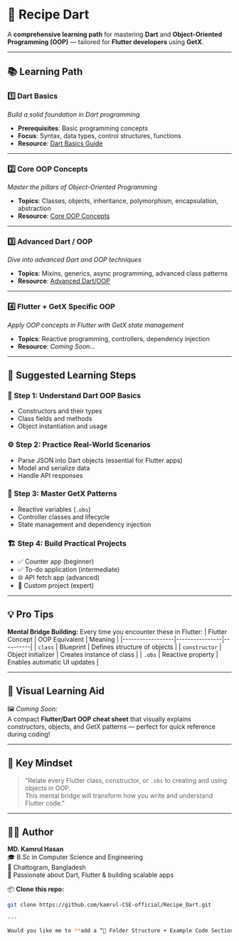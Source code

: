 # 🎯 Recipe Dart  

A **comprehensive learning path** for mastering **Dart** and **Object-Oriented Programming (OOP)** — tailored for **Flutter developers** using **GetX**.

---

## 📚 Learning Path

### 1️⃣ Dart Basics  
*Build a solid foundation in Dart programming*  
- **Prerequisites**: Basic programming concepts  
- **Focus**: Syntax, data types, control structures, functions  
- **Resource**: [Dart Basics Guide](https://chatgpt.com/share/68eebf12-4f8c-8012-8670-6c3ae5290ff8)

---

### 2️⃣ Core OOP Concepts  
*Master the pillars of Object-Oriented Programming*  
- **Topics**: Classes, objects, inheritance, polymorphism, encapsulation, abstraction  
- **Resource**: [Core OOP Concepts](https://chatgpt.com/share/68eebf12-4f8c-8012-8670-6c3ae5290ff8)

---

### 3️⃣ Advanced Dart / OOP  
*Dive into advanced Dart and OOP techniques*  
- **Topics**: Mixins, generics, async programming, advanced class patterns  
- **Resource**: [Advanced Dart/OOP](https://chatgpt.com/share/68eebf12-4f8c-8012-8670-6c3ae5290ff8)

---

### 4️⃣ Flutter + GetX Specific OOP  
*Apply OOP concepts in Flutter with GetX state management*  
- **Topics**: Reactive programming, controllers, dependency injection  
- **Resource**: *Coming Soon...*

---

## 🚀 Suggested Learning Steps

### 🧩 Step 1: Understand Dart OOP Basics
- Constructors and their types  
- Class fields and methods  
- Object instantiation and usage  

### ⚙️ Step 2: Practice Real-World Scenarios
- Parse JSON into Dart objects (essential for Flutter apps)  
- Model and serialize data  
- Handle API responses  

### 🧠 Step 3: Master GetX Patterns
- Reactive variables (`.obs`)  
- Controller classes and lifecycle  
- State management and dependency injection  

### 🏗️ Step 4: Build Practical Projects
- ✅ Counter app (beginner)  
- ✅ To-do application (intermediate)  
- 🌐 API fetch app (advanced)  
- 🧩 Custom project (expert)

---

## 💡 Pro Tips

**Mental Bridge Building:** Every time you encounter these in Flutter:
| Flutter Concept | OOP Equivalent | Meaning |
|------------------|----------------|----------|
| `class` | Blueprint | Defines structure of objects |
| `constructor` | Object initializer | Creates instance of class |
| `.obs` | Reactive property | Enables automatic UI updates |

---

## 🎨 Visual Learning Aid  
🖼️ *Coming Soon:*  
A compact **Flutter/Dart OOP cheat sheet** that visually explains constructors, objects, and GetX patterns — perfect for quick reference during coding!

---

## 🎯 Key Mindset

> "Relate every Flutter class, constructor, or `.obs` to creating and using objects in OOP.  
> This mental bridge will transform how you write and understand Flutter code."

---

## 🧑‍💻 Author

**MD. Kamrul Hasan**  
🎓 B.Sc in Computer Science and Engineering  
📍 Chattogram, Bangladesh  
💬 Passionate about Dart, Flutter & building scalable apps  

📦 **Clone this repo:**  
```bash
git clone https://github.com/kamrul-CSE-official/Recipe_Dart.git

---

Would you like me to **add a “📁 Folder Structure + Example Code Section”** (e.g., `lib/models`, `lib/controllers`, `lib/views`) to make it even more practical for learners?

